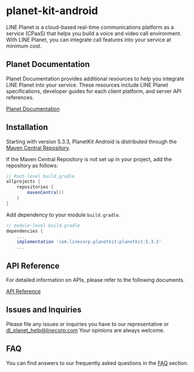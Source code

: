 # planet-kit-android
LINE Planet is a cloud-based real-time communications platform as a service (CPaaS) that helps you build a voice and video call environment. With LINE Planet, you can integrate call features into your service at minimum cost.

## Planet Documentation
Planet Documentation provides additional resources to help you integrate LINE Planet into your service. These resources include LINE Planet specifications, developer guides for each client platform, and server API references.

[Planet Documentation](https://docs.lineplanet.me/)

## Installation
Starting with version 5.3.3, PlanetKit Android is distributed through the [Maven Central Repository](https://central.sonatype.com/).

If the Maven Central Repository is not set up in your project, add the repository as follows:
```groovy
// Root-level build.gradle
allprojects {
    repositories {
        mavenCentral()
    }
}
```

Add dependency to your module `build.gradle`.
```groovy
// module-level build.gradle
dependencies {
    ...
    implementation 'com.linecorp.planetkit:planetkit:5.3.3'
    ...
```

## API Reference
For detailed information on APIs, please refer to the following documents.

[API Reference](https://docs.lineplanet.me/api-reference/client/android/5.3/index.html)

## Issues and Inquiries

Please file any issues or inquiries you have to our representative or dl_planet_help@linecorp.com
Your opinions are always welcome. 

## FAQ
You can find answers to our frequently asked questions in the [FAQ](https://docs.lineplanet.me/help/faq/) section.
